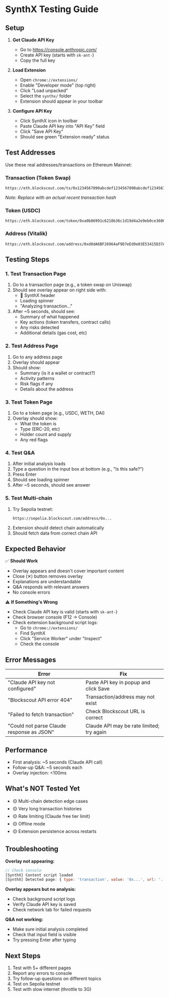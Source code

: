 # SynthX Testing Guide

## Setup

1. **Get Claude API Key**
   - Go to https://console.anthropic.com/
   - Create API key (starts with `sk-ant-`)
   - Copy the full key

2. **Load Extension**
   - Open `chrome://extensions/`
   - Enable "Developer mode" (top right)
   - Click "Load unpacked"
   - Select the `synthx/` folder
   - Extension should appear in your toolbar

3. **Configure API Key**
   - Click SynthX icon in toolbar
   - Paste Claude API key into "API Key" field
   - Click "Save API Key"
   - Should see green "Extension ready" status

## Test Addresses

Use these real addresses/transactions on Ethereum Mainnet:

### Transaction (Token Swap)
```
https://eth.blockscout.com/tx/0x1234567890abcdef1234567890abcdef1234567890abcdef1234567890abcdef
```
*Note: Replace with an actual recent transaction hash*

### Token (USDC)
```
https://eth.blockscout.com/token/0xa0b86991c6218b36c1d19d4a2e9eb0ce3606eb48
```

### Address (Vitalik)
```
https://eth.blockscout.com/address/0xd8dA6BF26964aF9D7eEd9e03E53415D37AA96045
```

## Testing Steps

### 1. Test Transaction Page
1. Go to a transaction page (e.g., a token swap on Uniswap)
2. Should see overlay appear on right side with:
   - 🧠 SynthX header
   - Loading spinner
   - "Analyzing transaction..."
3. After ~5 seconds, should see:
   - Summary of what happened
   - Key actions (token transfers, contract calls)
   - Any risks detected
   - Additional details (gas cost, etc)

### 2. Test Address Page
1. Go to any address page
2. Overlay should appear
3. Should show:
   - Summary (is it a wallet or contract?)
   - Activity patterns
   - Risk flags if any
   - Details about the address

### 3. Test Token Page
1. Go to a token page (e.g., USDC, WETH, DAI)
2. Overlay should show:
   - What the token is
   - Type (ERC-20, etc)
   - Holder count and supply
   - Any red flags

### 4. Test Q&A
1. After initial analysis loads
2. Type a question in the input box at bottom (e.g., "Is this safe?")
3. Press Enter
4. Should see loading spinner
5. After ~5 seconds, should see answer

### 5. Test Multi-chain
1. Try Sepolia testnet:
   ```
   https://sepolia.blockscout.com/address/0x...
   ```
2. Extension should detect chain automatically
3. Should fetch data from correct chain API

## Expected Behavior

✅ **Should Work**
- Overlay appears and doesn't cover important content
- Close (✕) button removes overlay
- Explanations are understandable
- Q&A responds with relevant answers
- No console errors

⚠️ **If Something's Wrong**
- Check Claude API key is valid (starts with `sk-ant-`)
- Check browser console (F12 → Console)
- Check extension background script logs:
  - Go to `chrome://extensions/`
  - Find SynthX
  - Click "Service Worker" under "Inspect"
  - Check the console

## Error Messages

| Error | Fix |
|-------|-----|
| "Claude API key not configured" | Paste API key in popup and click Save |
| "Blockscout API error 404" | Transaction/address may not exist |
| "Failed to fetch transaction" | Check Blockscout URL is correct |
| "Could not parse Claude response as JSON" | Claude API may be rate limited; try again |

## Performance

- First analysis: ~5 seconds (Claude API call)
- Follow-up Q&A: ~5 seconds each
- Overlay injection: <100ms

## What's NOT Tested Yet

- 🟡 Multi-chain detection edge cases
- 🟡 Very long transaction histories
- 🟡 Rate limiting (Claude free tier limit)
- 🟡 Offline mode
- 🟡 Extension persistence across restarts

## Troubleshooting

**Overlay not appearing:**
```javascript
// Check console
[SynthX] Content script loaded
[SynthX] Detected page: { type: 'transaction', value: '0x...', url: '...' }
```

**Overlay appears but no analysis:**
- Check background script logs
- Verify Claude API key is saved
- Check network tab for failed requests

**Q&A not working:**
- Make sure initial analysis completed
- Check that input field is visible
- Try pressing Enter after typing

## Next Steps

1. Test with 5+ different pages
2. Report any errors to console
3. Try follow-up questions on different topics
4. Test on Sepolia testnet
5. Test with slow internet (throttle to 3G)
